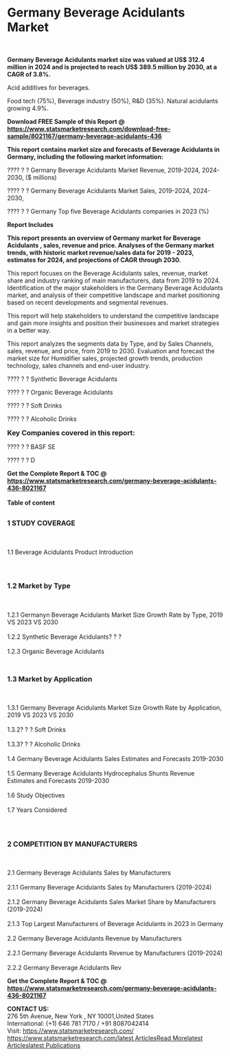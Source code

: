 <h1>Germany Beverage Acidulants Market</h1><br/><p><strong>Germany Beverage Acidulants market size was valued at US$ 312.4 million in 2024 and is projected to reach US$ 389.5 million by 2030, at a <strong>CAGR</strong> of 3.8%.</strong></p><p>Acid additives for beverages.</p><p>Food tech (75%), Beverage industry (50%), R&D (35%). Natural acidulants growing 4.9%.</p><p><strong>Download FREE Sample of this Report @ <a href="https://www.statsmarketresearch.com/download-free-sample/8021167/germany-beverage-acidulants-436">https://www.statsmarketresearch.com/download-free-sample/8021167/germany-beverage-acidulants-436</a></strong></p><p><strong>This report contains market size and forecasts of Beverage Acidulants in Germany, including the following market information:</strong></p><p>???? ? ? Germany Beverage Acidulants Market Revenue, 2019-2024, 2024-2030, ($ millions)</p><p>???? ? ? Germany Beverage Acidulants Market Sales, 2019-2024, 2024-2030,</p><p>???? ? ? Germany Top five Beverage Acidulants companies in 2023 (%)</p><p><strong>Report Includes</strong></p><p><strong>This report presents an overview of Germany market for Beverage Acidulants , sales, revenue and price. Analyses of the Germany market trends, with historic market revenue/sales data for 2019 - 2023, estimates for 2024, and projections of <strong>CAGR</strong> through 2030.</strong></p><p>This report focuses on the Beverage Acidulants sales, revenue, market share and industry ranking of main manufacturers, data from 2019 to 2024. Identification of the major stakeholders in the Germany Beverage Acidulants market, and analysis of their competitive landscape and market positioning based on recent developments and segmental revenues.</p><p>This report will help stakeholders to understand the competitive landscape and gain more insights and position their businesses and market strategies in a better way.</p><p>This report analyzes the segments data by Type, and by Sales Channels, sales, revenue, and price, from 2019 to 2030. Evaluation and forecast the market size for Humidifier sales, projected growth trends, production technology, sales channels and end-user industry.</p><p>???? ? ? Synthetic Beverage Acidulants</p><p>???? ? ? Organic Beverage Acidulants</p><p>???? ? ? Soft Drinks</p><p>???? ? ? Alcoholic Drinks</p><p><span style="font-size:16px"><strong>Key Companies covered in this report:</strong></span></p><p>???? ? ? BASF SE</p><p>???? ? ? D</p><div><b>Get the Complete Report & TOC @ <a href="https://www.statsmarketresearch.com/germany-beverage-acidulants-436-8021167">https://www.statsmarketresearch.com/germany-beverage-acidulants-436-8021167</a></b></div><br><b>Table of content</b><p><h2><span style="font-size:16px"><strong>1 STUDY COVERAGE</strong></span></h2><br /><p>1.1 Beverage Acidulants Product Introduction</p><br /><h2><span style="font-size:16px"><strong>1.2 Market by Type</strong></span></h2><br /><p>1.2.1 Germanyn Beverage Acidulants Market Size Growth Rate by Type, 2019 VS 2023 VS 2030<br /><br />1.2.2 Synthetic Beverage Acidulants? ? ? <br /><br />1.2.3 Organic Beverage Acidulants<br /><br /><h2><span style="font-size:16px"><strong>1.3 Market by Application</strong></span></h2><br /><p>1.3.1 Germany Beverage Acidulants Market Size Growth Rate by Application, 2019 VS 2023 VS 2030<br /><br />1.3.2? ? ? Soft Drinks<br /><br />1.3.3? ? ? Alcoholic Drinks<br /><br />1.4 Germany Beverage Acidulants Sales Estimates and Forecasts 2019-2030<br /><br />1.5 Germany Beverage Acidulants Hydrocephalus Shunts Revenue Estimates and Forecasts 2019-2030<br /><br />1.6 Study Objectives<br /><br />1.7 Years Considered</p><br /><h2><span style="font-size:16px"><strong>2 COMPETITION BY MANUFACTURERS</strong></span></h2><br /><p>2.1 Germany Beverage Acidulants Sales by Manufacturers<br /><br />2.1.1 Germany Beverage Acidulants Sales by Manufacturers (2019-2024)<br /><br />2.1.2 Germany Beverage Acidulants Sales Market Share by Manufacturers (2019-2024)<br /><br />2.1.3 Top Largest Manufacturers of Beverage Acidulants in 2023 in Germany<br /><br />2.2 Germany Beverage Acidulants Revenue by Manufacturers<br /><br />2.2.1 Germany Beverage Acidulants Revenue by Manufacturers (2019-2024)<br /><br />2.2.2 Germany Beverage Acidulants Rev<br><div><b>Get the Complete Report & TOC @ <a href="https://www.statsmarketresearch.com/germany-beverage-acidulants-436-8021167">https://www.statsmarketresearch.com/germany-beverage-acidulants-436-8021167</a></b></div></p> <b>CONTACT US:</b><br>276 5th Avenue, New York , NY 10001,United States<br>International: (+1) 646 781 7170 / +91 8087042414<br>Visit: <a href="https://www.statsmarketresearch.com/">https://www.statsmarketresearch.com/</a><br><a href="https://gyeongbokgung.com">https://www.statsmarketresearch.com/</a><a href="https://hallyeomaritime.com">latest Articles</a><a href="https://jingwansa.com">Read More</a><a href=https://nguoiviet.jp/">latest Articles</a><a href="https://www.intelmarketresearch.com/">latest Publications</a>